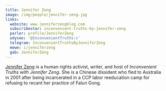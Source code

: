 ```yaml
---
title: Jennifer Zeng
image: /img/people/jennifer-zeng.jpg
links:
  website: www.jenniferzengblog.com
  subscribestar: inconvenient-truths-by-jennifer-zeng
  parler: profile/JenniferZeng
  odysee: '@InconvenientTruths:c'
  telegram: InconvenientTruthsByJenniferZeng
  mewe: i/jenniferzeng
  gab: JenniferZeng
---
```


[Jennifer Zeng](https://www.jenniferzengblog.com/about/) is a human rights
activist, writer, and host of _Inconvenient Truths with Jennifer Zeng_. She is
a Chinese dissident who fled to Australia in 2001 after being incarcerated in a
CCP labor reeducation camp for refusing to recant her practice of Falun Gong.
